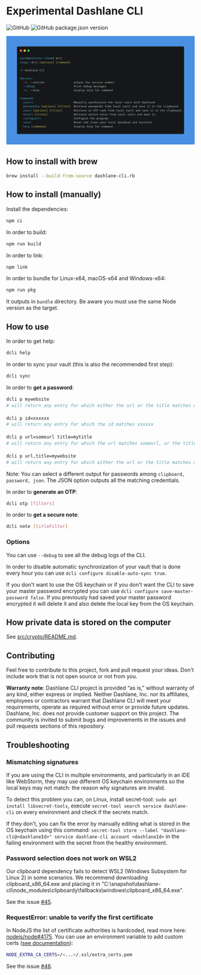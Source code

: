 # Experimental Dashlane CLI

![GitHub](https://img.shields.io/github/license/Dashlane/dashlane-cli)
![GitHub package.json version](https://img.shields.io/github/package-json/v/Dashlane/dashlane-cli)

![Dashlane CLI Demo](./demo.png)

## How to install with brew

```sh
brew install --build-from-source dashlane-cli.rb
```

## How to install (manually)

Install the dependencies:

```sh
npm ci
```

In order to build:

```sh
npm run build
```

In order to link:

```sh
npm link
```

In order to bundle for Linux-x64, macOS-x64 and Windows-x64:

```sh
npm run pkg
```

It outputs in `bundle` directory. Be aware you must use the same Node version as the target.

## How to use

In order to get help:

```sh
dcli help
```

In order to sync your vault (this is also the recommended first step):

```sh
dcli sync
```

In order to **get a password**:

```sh
dcli p mywebsite
# will return any entry for which either the url or the title matches mywebsite

dcli p id=xxxxxx
# will return any entry for which the id matches xxxxxx

dcli p url=someurl title=mytitle
# will return any entry for which the url matches someurl, or the title matches mytitle

dcli p url,title=mywebsite
# will return any entry for which either the url or the title matches mywebsite
```

Note: You can select a different output for passwords among `clipboard, password, json`. The JSON option outputs all the matching credentials.

In order to **generate an OTP**:

```sh
dcli otp [filters]
```

In order to **get a secure note**:

```sh
dcli note [titleFilter]
```

### Options

You can use `--debug` to see all the debug logs of the CLI.

In order to disable automatic synchronization of your vault that is done every hour you can use
`dcli configure disable-auto-sync true`.

If you don't want to use the OS keychain or if you don't want the CLI to save your master password encrypted you can use
`dcli configure save-master-password false`. If you previously had saved your master password encrypted it will delete
it and also delete the local key from the OS keychain.

## How private data is stored on the computer

See [src/crypto/README.md](src/crypto/README.md).

## Contributing

Feel free to contribute to this project, fork and pull request your ideas.
Don't include work that is not open source or not from you.

**Warranty note**: Dashlane CLI project is provided “as is,” without warranty of any kind, either express or implied. Neither Dashlane, Inc. nor its affiliates, employees or contractors warrant that Dashlane CLI will meet your requirements, operate as required without error or provide future updates. Dashlane, Inc. does not provide customer support on this project. The community is invited to submit bugs and improvements in the issues and pull requests sections of this repository.

## Troubleshooting

### Mismatching signatures

If you are using the CLI in multiple environments, and particularly in an IDE like WebStorm, they may use different
OS keychain environments so the local keys may not match: the reason why signatures are invalid.

To detect this problem you can, on Linux, install secret-tool: `sudo apt install libsecret-tools`, execute
`secret-tool search service dashlane-cli` on every environment and check if the secrets match.

If they don't, you can fix the error by manually editing what is stored in the OS keychain using this command:
`secret-tool store --label "dashlane-cli@<dashlaneId>" service dashlane-cli account <dashlaneId>` in the
failing environment with the secret from the healthy environment.

### Password selection does not work on WSL2

Our clipboard dependency fails to detect WSL2 (Windows Subsystem for Linux 2) in some scenarios. We recommend downloading clipboard_x86_64.exe and placing it in "C:\snapshot\dashlane-cli\node_modules\clipboardy\fallbacks\windows\clipboard_x86_64.exe".

See the issue [#45](https://github.com/Dashlane/dashlane-cli/issues/45).

### RequestError: unable to verify the first certificate

In NodeJS the list of certificate authorities is hardcoded, read more here: [nodejs/node#4175](https://github.com/nodejs/node/issues/4175).
You can use an environment variable to add custom certs ([see documentation](https://nodejs.org/docs/latest-v16.x/api/cli.html#node_extra_ca_certsfile)):

```sh
NODE_EXTRA_CA_CERTS=/<...>/.ssl/extra_certs.pem
```

See the issue [#46](https://github.com/Dashlane/dashlane-cli/issues/46).
